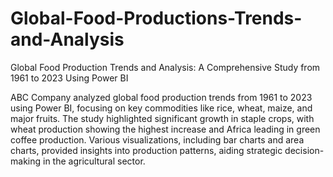 # Global-Food-Productions-Trends-and-Analysis
Global Food Production Trends and Analysis: A Comprehensive Study from 1961 to 2023 Using Power BI

ABC Company analyzed global food production trends from 1961 to 2023 using Power BI, focusing on key commodities like rice, wheat, maize, and major fruits. The study highlighted significant growth in staple crops, with wheat production showing the highest increase and Africa leading in green coffee production. Various visualizations, including bar charts and area charts, provided insights into production patterns, aiding strategic decision-making in the agricultural sector.
